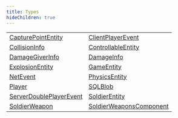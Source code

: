 ```yaml
---
title: Types
hideChildren: true
---
```


|   |   |
| --- | --- |
| [CapturePointEntity](/vext/ref/server/type/capturepointentity) | [ClientPlayerEvent](/vext/ref/server/type/clientplayerevent) |
| [CollisionInfo](/vext/ref/server/type/collisioninfo) | [ControllableEntity](/vext/ref/server/type/controllableentity) |
| [DamageGiverInfo](/vext/ref/server/type/damagegiverinfo) | [DamageInfo](/vext/ref/server/type/damageinfo) |
| [ExplosionEntity](/vext/ref/server/type/explosionentity) | [GameEntity](/vext/ref/server/type/gameentity) |
| [NetEvent](/vext/ref/server/type/netevent) | [PhysicsEntity](/vext/ref/server/type/physicsentity) |
| [Player](/vext/ref/server/type/player) | [SQLBlob](/vext/ref/server/type/sqlblob) |
| [ServerDoublePlayerEvent](/vext/ref/server/type/serverdoubleplayerevent) | [SoldierEntity](/vext/ref/server/type/soldierentity) |
| [SoldierWeapon](/vext/ref/server/type/soldierweapon) | [SoldierWeaponsComponent](/vext/ref/server/type/soldierweaponscomponent) |

